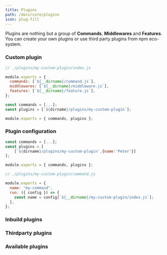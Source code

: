 ```yaml
---
title: Plugins
path: /docs/core/plugins
icon: plug-fill
---
```


Plugins are nothing but a group of **Commands**, **Middlewares** and **Features**. You can create your own plugins or use third party plugins from npm eco-system.

### Custom plugin

```js
// ./plugins/my-custom-plugin/index.js

module.exports = {
  commands: [`${__dirname}/command.js`],
  middlewares: [`${__dirname}/middleware.js`],
  features: [`${__dirname}/feature.js`],
};
```

```js
const commands = [...];
const plugins = [`${dirname}/plugins/my-custom-plugin`];

module.exports = { commands, plugins };
```

### Plugin configuration

```js
const commands = [...];
const plugins = [
    [`${dirname}/plugins/my-custom-plugin`,{name:'Peter'}]
];

module.exports = { commands, plugins };
```

```js
// ./plugins/my-custom-plugin/command.js

module.exports = {
  name: "my-command",
  run: ({ config }) => {
    const name = config[`${__dirname}/my-custom-plugin/index.js`];
  },
};
```

### Inbuild plugins

### Thirdparty plugins

### Available plugins
